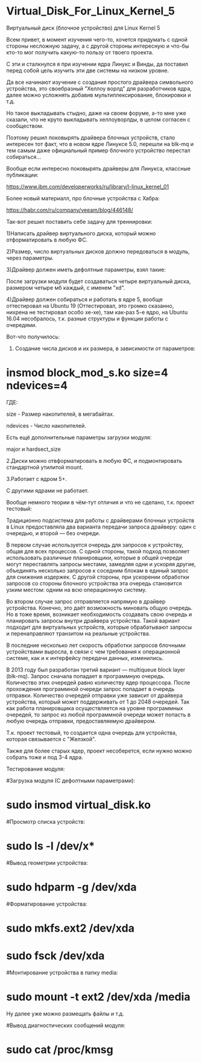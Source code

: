 # Virtual_Disk_For_Linux_Kernel_5
Виртуальный диск (блочное устройство) для Linux Kernel 5

Всем привет, в момент изучения чего-то, хочется придумать с одной стороны несложную задачу, а с другой стороны интересную и что-бы кто-то мог получить какую-то пользу от твоего проекта.

С эти и сталкнулся я при изучении ядра Линукс и Винды, да поставил перед собой цель изучить эти две системы на низком уровне.

Да все начинают изучение с создания простого драйвера символьного устройства, это своебразный "Хеллоу ворлд" для разработчиков ядра, далее можно усложнять добавив мультиплексирование, блокировки и т.д.

Но такое выкладывать стыдно, даже на своем форуме, а-то мне уже сказали, что не круто выкладывать хеллоуворлды, в целом согласен с сообществом.

Поэтому решил поковырять драйвера блочных устройств, стало интересен тот факт, что в новом ядре Линуксе 5.0, перешли на blk-mq и тем самым даже официальный пример блочного устройство перестал собираться...

Вообще если интересно поковырять драйверы для Линукса, классные публикации:

https://www.ibm.com/developerworks/ru/library/l-linux_kernel_01

Более новый материалл, про блочные устройства с Хабра:

https://habr.com/ru/company/veeam/blog/446148/

Так-вот решил поставить себе задачу для треннировки:

1)Написать драйвер виртуального диска, который можно отформатировать в любую ФС.

2)Размер, число виртуальных дисков должно передоваться в модуль, через параметры.

3)Драйвер должен иметь дефолтные параметры, взял такие: 

После загрузки модуля будет создаваться четыре виртуальный диска, размером четыре мб каждый, с именем "xd".

4)Драйвер должен собираться и работать в ядре 5, вообще оттестировал на Ubuntu 19 (Оттестировал, это громко сказанно, нихрена не тестировал особо хе-хе), там как-раз 5-е ядро, на Ubuntu 16.04 несобралось, т.к. разные структуры и функции работы с очередями.

Вот-что получилось:

1. Создание числа дисков и их размера, в зависимости от параметров:
# insmod block_mod_s.ko size=4 ndevices=4 

ГДЕ:

size - Размер накопителей, в мегабайтах.

ndevices - Число накопителей.

Есть ещё дополнительные параметры загрузки модуля:

major и hardsect_size

2.Диски можно отвформатировать в любую ФС, и подмонтировать стандартной утилитой mount.

3.Работает с ядром 5+.

С другими ядрами не работает.

Вообще немного теории в чём-тут отличия и что не сделано, т.к. проект тестовый:

Традиционно подсистема для работы с драйверами блочных устройств в Linux предоставляла два варианта передачи запроса драйверу: один с очередью, и второй — без очереди.

В первом случае используется очередь для запросов к устройству, общая для всех процессов. С одной стороны, такой подход позволяет использовать различные планировщики, которые в общей очереди могут переставлять запросы местами, замедляя одни и ускоряя другие, объединять несколько запросов к соседним блокам в единый запрос для снижения издержек. С другой стороны, при ускорении обработки запросов со стороны блочного устройства эта очередь становится узким местом: одним на всю операционную систему.

Во втором случае запрос отправляется напрямую в драйвер устройства. Конечно, это даёт возможность миновать общую очередь. Но в тоже время, возникает необходимость создавать свою очередь и планировать запросы внутри драйвера устройства. Такой вариант подходит для виртуальных устройств, которые обрабатывают запросы и перенаправляют транзитом на реальные устройства.

В последние несколько лет скорость обработки запросов блочными устройствами выросла, в связи с чем требования к операционной системе, как и к интерфейсу передачи данных, изменились.

В 2013 году был разработан третий вариант — multiqueue block layer (blk-mq).
Запрос сначала попадает в программную очередь. Количество этих очередей равно количеству ядер процессора. После прохождения программной очереди запрос попадает в очередь отправки. Количество очередей отправки уже зависит от драйвера устройства, который может поддерживать от 1 до 2048 очередей. Так как работа планировщика осуществляется на уровне программных очередей, то запрос из любой программной очереди может попасть в любую очередь отправки, предоставляемую драйвером.

Т.к. проект тестовый, то создается одна очередь для устройства, которая связывается с "Желзкой".

Также для более старых ядер, проект несоберется, если нужно можно собрать тоже и под 3-4 ядра.

Тестирование модуля:

#Загрузка модуля (С дефолтными параметрами):
# sudo insmod virtual_disk.ko

#Просмотр списка устройств:
# sudo ls -l /dev/x*

#Вывод геометрии устройства:
# sudo hdparm -g /dev/xda

#Форматирование устройства:
# sudo mkfs.ext2 /dev/xda
# sudo fsck /dev/xda

#Монтирование устройства в папку media:
# sudo mount -t ext2 /dev/xda /media

Ну далее уже можно размещать файлы и т.д.

#Вывод диагностических сообщений модуля:

# sudo cat /proc/kmsg
